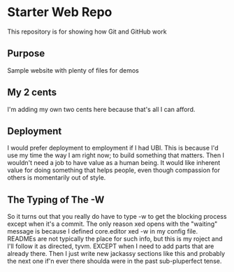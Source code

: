 # Starter Web Repo

This repository is for showing how Git and GitHub work

## Purpose

Sample website with plenty of files for demos

## My 2 cents

I'm adding my own two cents here because that's all I can afford.

## Deployment

I would prefer deployment to employment if I had UBI. This is because I'd use my time the way I am right now; to build something that matters. Then I wouldn't need a job to have value as a human being. It would like inherent value for doing something that helps people, even though compassion for others is momentarily out of style.

## The Typing of The -W

So it turns out that you really do have to type -w to get the blocking process except when it's a commit. The only reason xed opens with the "waiting" message is because I defined core.editor xed -w in my config file. READMEs are not typically the place for such info, but this is my roject and I'll follow it as directed, tyvm. EXCEPT when I need to add parts that are already there. Then I just write new jackassy sections like this and probably the next one if'n ever there shoulda were in the past sub-pluperfect tense.
